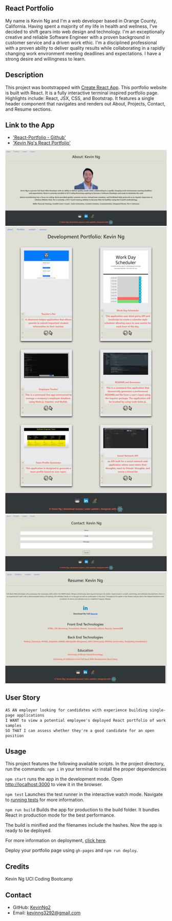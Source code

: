 ## React Portfolio
My name is Kevin Ng and I'm a web developer based in Orange County, California. Having spent a majority of my life in health and wellness, I've decided to shift gears into web design and technology. I'm an exceptionally creative and reliable Software Engineer with a proven background in customer service and a driven work ethic. I'm a disciplined professional with a proven ability to deliver quality results while collaborating in a rapidly changing work environment meeting deadlines and expectations. I have a strong desire and willingness to learn.

## Description
This project was bootstrapped with [Create React App](https://github.com/facebook/create-react-app). This portfolio website is built with React. It is a fully interactive terminal inspired portfolio page. Highlights include: React, JSX, CSS, and Bootstrap. It features a single header component that navigates and renders out About, Projects, Contact, and Resume sections. 

## Link to the App
* ['React-Portfolio - Github'](https://github.com/KevinNg2/React-Portfolio)
* ['Kevin Ng's React Portfolio'](https://kevinng2.github.io/React-Portfolio/)

![](./src/assets/images/aboutpage.png)
![](./src/assets/images/portfoliopage.png)
![](./src/assets/images/contactpage.png)
![](./src/assets/images/resume%20page.png)
## User Story

```
AS AN employer looking for candidates with experience building single-page applications
I WANT to view a potential employee's deployed React portfolio of work samples
SO THAT I can assess whether they're a good candidate for an open position
```

## Usage
This project features the following available scripts. 
In the project directory, run the commands:
`npm i` in your terminal to install the proper dependencies 

`npm start` runs the app in the development mode. Open [http://localhost:3000](http://localhost:3000) to view it in the browser.

`npm test` Launches the test runner in the interactive watch mode. Navigate to [running tests](https://facebook.github.io/create-react-app/docs/running-tests) for more information.
 
 `npm run build` Builds the app for production to the build folder. It bundles React in production mode for the best performance.

The build is minified and the filenames include the hashes. Now the app is ready to be deployed. 

For more information on deployment, [click here](https://facebook.github.io/create-react-app/docs/deployment).

Deploy your portfolio page using `gh-pages` and `npm run deploy`.

## Credits
Kevin Ng UCI Coding Bootcamp

## Contact
- GitHub: [KevinNg2](https://github.com/KevinNg2)
- Email: [kevinng3292@gmail.com](mailto:kevinng3292@gmail.com)
 
